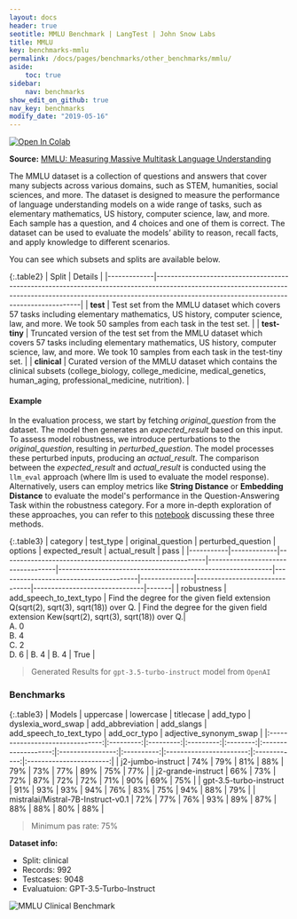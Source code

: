 ```yaml
---
layout: docs
header: true
seotitle: MMLU Benchmark | LangTest | John Snow Labs
title: MMLU
key: benchmarks-mmlu
permalink: /docs/pages/benchmarks/other_benchmarks/mmlu/
aside:
    toc: true
sidebar:
    nav: benchmarks
show_edit_on_github: true
nav_key: benchmarks
modify_date: "2019-05-16"
---
```


[![Open In Colab](https://colab.research.google.com/assets/colab-badge.svg)](https://colab.research.google.com/github/JohnSnowLabs/langtest/blob/main/demo/tutorials/llm_notebooks/dataset-notebooks/mmlu_dataset.ipynb)

**Source:** [MMLU: Measuring Massive Multitask Language Understanding](https://arxiv.org/abs/2009.03300)

The MMLU dataset is a collection of questions and answers that cover many subjects across various domains, such as STEM, humanities, social sciences, and more. The dataset is designed to measure the performance of language understanding models on a wide range of tasks, such as elementary mathematics, US history, computer science, law, and more. Each sample has a question, and 4 choices and one of them is correct. The dataset can be used to evaluate the models’ ability to reason, recall facts, and apply knowledge to different scenarios.

You can see which subsets and splits are available below.

{:.table2}
| Split       | Details                                                                                                                                                                                                           |
|-------------|---------------------------------------------------------------------------------------------------------------------------------------------------------------------------------------------------------------------|
| **test**    | Test set from the MMLU dataset which covers 57 tasks including elementary mathematics, US history, computer science, law, and more. We took 50 samples from each task in the test set.                             |
| **test-tiny** | Truncated version of the test set from the MMLU dataset which covers 57 tasks including elementary mathematics, US history, computer science, law, and more. We took 10 samples from each task in the test-tiny set. |
| **clinical**    | Curated version of the MMLU dataset which contains the clinical subsets (college_biology, college_medicine, medical_genetics, human_aging, professional_medicine, nutrition).                                       |

#### Example

In the evaluation process, we start by fetching *original_question* from the dataset. The model then generates an *expected_result* based on this input. To assess model robustness, we introduce perturbations to the *original_question*, resulting in *perturbed_question*. The model processes these perturbed inputs, producing an *actual_result*. The comparison between the *expected_result* and *actual_result* is conducted using the `llm_eval` approach (where llm is used to evaluate the model response). Alternatively, users can employ metrics like **String Distance** or **Embedding Distance** to evaluate the model's performance in the Question-Answering Task within the robustness category. For a more in-depth exploration of these approaches, you can refer to this [notebook](https://colab.research.google.com/github/JohnSnowLabs/langtest/blob/main/demo/tutorials/misc/Evaluation_Metrics.ipynb) discussing these three methods.


{:.table3}
| category   | test_type    |  original_question                  |  perturbed_question                     |  options      | expected_result                | actual_result                  | pass   |
|-----------|-------------|---------------------------------------------------------|-----------------------------------|------------------------------------------------------------|---------------------------------------|---------------|-------------------------------|-------------------------------|-------|
| robustness | add_speech_to_text_typo | Find the degree for the given field extension Q(sqrt(2), sqrt(3), sqrt(18)) over Q. | Find the degree for the given field extension Kew(sqrt(2), sqrt(3), sqrt(18)) over Q.|<br>A. 0<br>B. 4<br>C. 2<br>D. 6 | B. 4 | B. 4  | True |


> Generated Results for `gpt-3.5-turbo-instruct` model from `OpenAI`

<div class="main-docs" markdown="1"><div class="h3-box" markdown="1">

### Benchmarks

{:.table3}
| Models                         | uppercase | lowercase | titlecase	 | add_typo | dyslexia_word_swap | add_abbreviation	 | add_slangs | add_speech_to_text_typo	 | add_ocr_typo | adjective_synonym_swap |
|:-------------------------------:|:---------:|:---------:|:---------:|:--------:|:-------------------:|:----------------:|:----------:|:-----------------------:|:------------:|:-----------------------:|
| j2-jumbo-instruct               |    74%    |    79%    |    81%    |    88%   |         79%         |        73%       |    77%     |           89%           |      75%      |           77%           |
| j2-grande-instruct              |    66%    |    73%    |    72%    |    87%   |         72%         |        72%       |    71%     |           90%           |      69%      |           75%           |
| gpt-3.5-turbo-instruct          |    91%    |    93%    |    93%    |    94%   |         76%         |        83%       |    75%     |           94%           |      88%      |           79%           |
| mistralai/Mistral-7B-Instruct-v0.1 |    72%    |    77%    |    76%    |    93%   |         89%         |        87%       |    88%     |           88%           |      80%      |           88%           |

> Minimum pas rate: 75%

**Dataset info:**
- Split: clinical
- Records: 992
- Testcases: 9048
- Evaluatuion: GPT-3.5-Turbo-Instruct

</div>

![MMLU Clinical Benchmark](/assets/images/benchmarks/mmlu.png)
